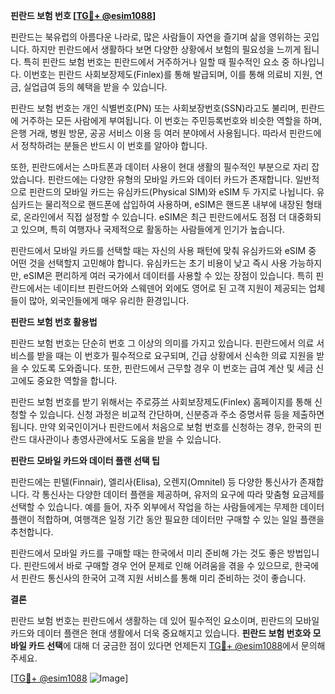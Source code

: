 **핀란드 보험 번호 [[TG💪+ @esim1088](https://t.me/s/esim1088)]**

핀란드는 북유럽의 아름다운 나라로, 많은 사람들이 자연을 즐기며 삶을 영위하는 곳입니다. 하지만 핀란드에서 생활하다 보면 다양한 상황에서 보험의 필요성을 느끼게 됩니다. 특히 핀란드 보험 번호는 핀란드에서 거주하거나 일할 때 필수적인 요소 중 하나입니다. 이번호는 핀란드 사회보장제도(Finlex)를 통해 발급되며, 이를 통해 의료비 지원, 연금, 실업급여 등의 혜택을 받을 수 있습니다.

핀란드 보험 번호는 개인 식별번호(PN) 또는 사회보장번호(SSN)라고도 불리며, 핀란드에 거주하는 모든 사람에게 부여됩니다. 이 번호는 주민등록번호와 비슷한 역할을 하며, 은행 거래, 병원 방문, 공공 서비스 이용 등 여러 분야에서 사용됩니다. 따라서 핀란드에서 정착하려는 분들은 반드시 이 번호를 알아야 합니다.

또한, 핀란드에서는 스마트폰과 데이터 사용이 현대 생활의 필수적인 부분으로 자리 잡았습니다. 핀란드에는 다양한 유형의 모바일 카드와 데이터 카드가 존재합니다. 일반적으로 핀란드의 모바일 카드는 유심카드(Physical SIM)와 eSIM 두 가지로 나뉩니다. 유심카드는 물리적으로 핸드폰에 삽입하여 사용하며, eSIM은 핸드폰 내부에 내장된 형태로, 온라인에서 직접 설정할 수 있습니다. eSIM은 최근 핀란드에서도 점점 더 대중화되고 있으며, 특히 여행자나 국제적으로 활동하는 사람들에게 인기가 높습니다.

핀란드에서 모바일 카드를 선택할 때는 자신의 사용 패턴에 맞춰 유심카드와 eSIM 중 어떤 것을 선택할지 고민해야 합니다. 유심카드는 초기 비용이 낮고 즉시 사용 가능하지만, eSIM은 편리하게 여러 국가에서 데이터를 사용할 수 있는 장점이 있습니다. 특히 핀란드에서는 네이티브 핀란드어와 스웨덴어 외에도 영어로 된 고객 지원이 제공되는 업체들이 많아, 외국인들에게 매우 유리한 환경입니다.

**핀란드 보험 번호 활용법**

핀란드 보험 번호는 단순히 번호 그 이상의 의미를 가지고 있습니다. 핀란드에서 의료 서비스를 받을 때는 이 번호가 필수적으로 요구되며, 긴급 상황에서 신속한 의료 지원을 받을 수 있도록 도와줍니다. 또한, 핀란드에서 근무할 경우 이 번호는 급여 계산 및 세금 신고에도 중요한 역할을 합니다.

핀란드 보험 번호를 받기 위해서는 주로芬兰 사회보장제도(Finlex) 홈페이지를 통해 신청할 수 있습니다. 신청 과정은 비교적 간단하며, 신분증과 주소 증명서류 등을 제출하면 됩니다. 만약 외국인이거나 핀란드에서 처음으로 보험 번호를 신청하는 경우, 한국의 핀란드 대사관이나 총영사관에서도 도움을 받을 수 있습니다.

**핀란드 모바일 카드와 데이터 플랜 선택 팁**

핀란드에는 핀텔(Finnair), 엘리사(Elisa), 오렌지(Omnitel) 등 다양한 통신사가 존재합니다. 각 통신사는 다양한 데이터 플랜을 제공하며, 유저의 요구에 따라 맞춤형 요금제를 선택할 수 있습니다. 예를 들어, 자주 외부에서 작업을 하는 사람들에게는 무제한 데이터 플랜이 적합하며, 여행객은 일정 기간 동안 필요한 데이터만 구매할 수 있는 일일 플랜을 추천합니다.

핀란드에서 모바일 카드를 구매할 때는 한국에서 미리 준비해 가는 것도 좋은 방법입니다. 핀란드에서 바로 구매할 경우 언어 문제로 인해 어려움을 겪을 수 있으므로, 한국에서 핀란드 통신사의 한국어 고객 지원 서비스를 통해 미리 준비하는 것이 좋습니다.

**결론**

핀란드 보험 번호는 핀란드에서 생활하는 데 있어 필수적인 요소이며, 핀란드의 모바일 카드와 데이터 플랜은 현대 생활에서 더욱 중요해지고 있습니다. **핀란드 보험 번호와 모바일 카드 선택**에 대해 더 궁금한 점이 있다면 언제든지 [TG💪+ @esim1088](https://t.me/s/esim1088)에서 문의해주세요.

[[TG💪+ @esim1088](https://t.me/s/esim1088) ![Image](https://i.postimg.cc/Y0z9fWf4/image.png)]